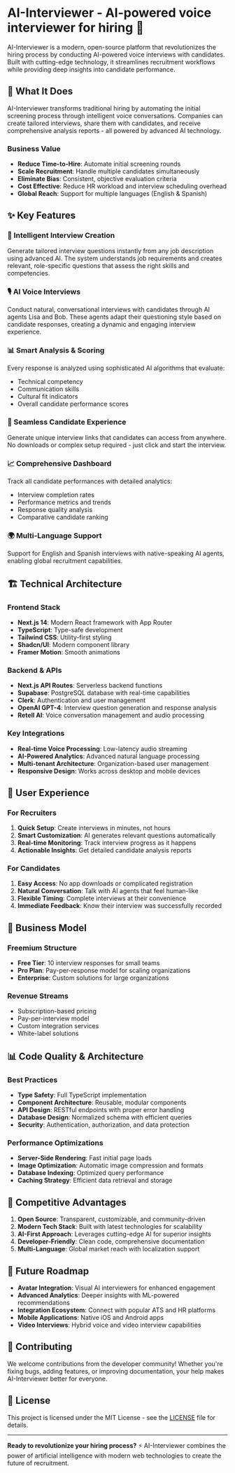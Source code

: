 # AI-Interviewer - AI-powered voice interviewer for hiring 💼

AI-Interviewer is a modern, open-source platform that revolutionizes the hiring process by conducting AI-powered voice interviews with candidates. Built with cutting-edge technology, it streamlines recruitment workflows while providing deep insights into candidate performance.

## 🚀 What It Does

AI-Interviewer transforms traditional hiring by automating the initial screening process through intelligent voice conversations. Companies can create tailored interviews, share them with candidates, and receive comprehensive analysis reports - all powered by advanced AI technology.

### Business Value

- **Reduce Time-to-Hire**: Automate initial screening rounds
- **Scale Recruitment**: Handle multiple candidates simultaneously
- **Eliminate Bias**: Consistent, objective evaluation criteria
- **Cost Effective**: Reduce HR workload and interview scheduling overhead
- **Global Reach**: Support for multiple languages (English & Spanish)

## ✨ Key Features

### 🎯 Intelligent Interview Creation

Generate tailored interview questions instantly from any job description using advanced AI. The system understands job requirements and creates relevant, role-specific questions that assess the right skills and competencies.

### 🎙️ AI Voice Interviews

Conduct natural, conversational interviews with candidates through AI agents Lisa and Bob. These agents adapt their questioning style based on candidate responses, creating a dynamic and engaging interview experience.

### 📊 Smart Analysis & Scoring

Every response is analyzed using sophisticated AI algorithms that evaluate:

- Technical competency
- Communication skills
- Cultural fit indicators
- Overall candidate performance scores

### 🔗 Seamless Candidate Experience

Generate unique interview links that candidates can access from anywhere. No downloads or complex setup required - just click and start the interview.

### 📈 Comprehensive Dashboard

Track all candidate performances with detailed analytics:

- Interview completion rates
- Performance metrics and trends
- Response quality analysis
- Comparative candidate ranking

### 🌍 Multi-Language Support

Support for English and Spanish interviews with native-speaking AI agents, enabling global recruitment capabilities.

## 🏗️ Technical Architecture

### Frontend Stack

- **Next.js 14**: Modern React framework with App Router
- **TypeScript**: Type-safe development
- **Tailwind CSS**: Utility-first styling
- **Shadcn/UI**: Modern component library
- **Framer Motion**: Smooth animations

### Backend & APIs

- **Next.js API Routes**: Serverless backend functions
- **Supabase**: PostgreSQL database with real-time capabilities
- **Clerk**: Authentication and user management
- **OpenAI GPT-4**: Interview question generation and response analysis
- **Retell AI**: Voice conversation management and audio processing

### Key Integrations

- **Real-time Voice Processing**: Low-latency audio streaming
- **AI-Powered Analytics**: Advanced natural language processing
- **Multi-tenant Architecture**: Organization-based user management
- **Responsive Design**: Works across desktop and mobile devices

## 🎨 User Experience

### For Recruiters

1. **Quick Setup**: Create interviews in minutes, not hours
2. **Smart Customization**: AI generates relevant questions automatically
3. **Real-time Monitoring**: Track interview progress as it happens
4. **Actionable Insights**: Get detailed candidate analysis reports

### For Candidates

1. **Easy Access**: No app downloads or complicated registration
2. **Natural Conversation**: Talk with AI agents that feel human-like
3. **Flexible Timing**: Complete interviews at their convenience
4. **Immediate Feedback**: Know their interview was successfully recorded

## 💼 Business Model

### Freemium Structure

- **Free Tier**: 10 interview responses for small teams
- **Pro Plan**: Pay-per-response model for scaling organizations
- **Enterprise**: Custom solutions for large organizations

### Revenue Streams

- Subscription-based pricing
- Pay-per-interview model
- Custom integration services
- White-label solutions

## 📊 Code Quality & Architecture

### Best Practices

- **Type Safety**: Full TypeScript implementation
- **Component Architecture**: Reusable, modular components
- **API Design**: RESTful endpoints with proper error handling
- **Database Design**: Normalized schema with efficient queries
- **Security**: Authentication, authorization, and data protection

### Performance Optimizations

- **Server-Side Rendering**: Fast initial page loads
- **Image Optimization**: Automatic image compression and formats
- **Database Indexing**: Optimized query performance
- **Caching Strategy**: Efficient data retrieval and storage

## 🌟 Competitive Advantages

1. **Open Source**: Transparent, customizable, and community-driven
2. **Modern Tech Stack**: Built with latest technologies for scalability
3. **AI-First Approach**: Leverages cutting-edge AI for superior insights
4. **Developer-Friendly**: Clean code, comprehensive documentation
5. **Multi-Language**: Global market reach with localization support

## 🔮 Future Roadmap

- **Avatar Integration**: Visual AI interviewers for enhanced engagement
- **Advanced Analytics**: Deeper insights with ML-powered recommendations
- **Integration Ecosystem**: Connect with popular ATS and HR platforms
- **Mobile Applications**: Native iOS and Android apps
- **Video Interviews**: Hybrid voice and video interview capabilities

## 🤝 Contributing

We welcome contributions from the developer community! Whether you're fixing bugs, adding features, or improving documentation, your help makes AI-Interviewer better for everyone.

## 📄 License

This project is licensed under the MIT License - see the [LICENSE](LICENSE) file for details.

---

**Ready to revolutionize your hiring process?** ⚡ AI-Interviewer combines the power of artificial intelligence with modern web technologies to create the future of recruitment.
